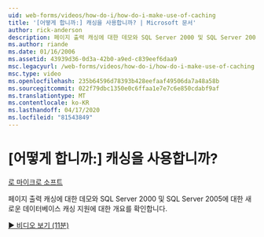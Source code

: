 ```yaml
---
uid: web-forms/videos/how-do-i/how-do-i-make-use-of-caching
title: '[어떻게 합니까:] 캐싱을 사용합니까? | Microsoft 문서'
author: rick-anderson
description: 페이지 출력 캐싱에 대한 데모와 SQL Server 2000 및 SQL Server 2005에 대한 새로운 데이터베이스 캐싱 지원에 대한 개요를 확인합니다.
ms.author: riande
ms.date: 01/16/2006
ms.assetid: 43939d36-0d3a-42b0-a9ed-c839eef6daa9
msc.legacyurl: /web-forms/videos/how-do-i/how-do-i-make-use-of-caching
msc.type: video
ms.openlocfilehash: 235b64596d78393b428eefaaf49506da7a48a58b
ms.sourcegitcommit: 022f79dbc1350e0c6ffaa1e7e7c6e850cdabf9af
ms.translationtype: MT
ms.contentlocale: ko-KR
ms.lasthandoff: 04/17/2020
ms.locfileid: "81543849"
---
```

# <a name="how-do-i-make-use-of-caching"></a>[어떻게 합니까:] 캐싱을 사용합니까?

[로 마이크로 소프트](https://github.com/microsoft)

페이지 출력 캐싱에 대한 데모와 SQL Server 2000 및 SQL Server 2005에 대한 새로운 데이터베이스 캐싱 지원에 대한 개요를 확인합니다.

[&#9654; 비디오 보기 (11분)](https://channel9.msdn.com/Blogs/ASP-NET-Site-Videos/how-do-i-make-use-of-caching)
